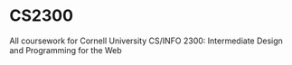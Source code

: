 # CS2300

All coursework for Cornell University CS/INFO 2300: Intermediate Design and Programming for the Web
